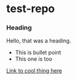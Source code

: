 # test-repo

### Heading 

Hello, that was a heading. 

* This is bullet point
* This one is too

[Link to cool thing here](www.google.com) 
